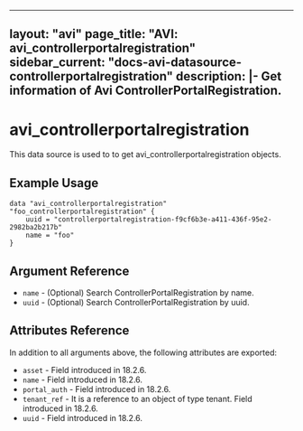 <!--
    Copyright 2021 VMware, Inc.
    SPDX-License-Identifier: Mozilla Public License 2.0
-->
---
layout: "avi"
page_title: "AVI: avi_controllerportalregistration"
sidebar_current: "docs-avi-datasource-controllerportalregistration"
description: |-
  Get information of Avi ControllerPortalRegistration.
---

# avi_controllerportalregistration

This data source is used to to get avi_controllerportalregistration objects.

## Example Usage

```hcl
data "avi_controllerportalregistration" "foo_controllerportalregistration" {
    uuid = "controllerportalregistration-f9cf6b3e-a411-436f-95e2-2982ba2b217b"
    name = "foo"
}
```

## Argument Reference

* `name` - (Optional) Search ControllerPortalRegistration by name.
* `uuid` - (Optional) Search ControllerPortalRegistration by uuid.

## Attributes Reference

In addition to all arguments above, the following attributes are exported:

* `asset` - Field introduced in 18.2.6.
* `name` - Field introduced in 18.2.6.
* `portal_auth` - Field introduced in 18.2.6.
* `tenant_ref` - It is a reference to an object of type tenant. Field introduced in 18.2.6.
* `uuid` - Field introduced in 18.2.6.

